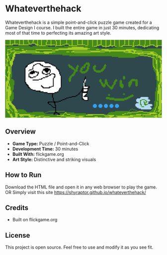 # Whateverthehack

Whateverthehack is a simple point-and-click puzzle game created for a Game Design I course. I built the entire game in just 30 minutes, dedicating most of that time to perfecting its amazing art style.

![Game Screenshot](screenshot.png "A screenshot of the game")

## Overview

- **Game Type:** Puzzle / Point-and-Click
- **Development Time:** 30 minutes
- **Built With:** flickgame.org
- **Art Style:** Distinctive and striking visuals

## How to Run

Download the HTML file and open it in any web browser to play the game.
OR
Simply visit this site https://shyraptor.github.io/whateverthehack/

## Credits

- Built on flickgame.org

## License

This project is open source. Feel free to use and modify it as you see fit.
